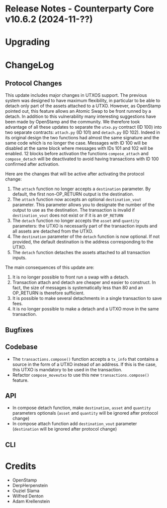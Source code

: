 # Release Notes - Counterparty Core v10.6.2 (2024-11-??)



# Upgrading

# ChangeLog

## Protocol Changes

This update includes major changes in UTXOS support. The previous system was designed to have maximum flexibility, in particular to be able to detach only part of the assets attached to a UTXO. However, as OpenStamp pointed out, this feature allows an Atomic Swap to be front runned by a detach. In addition to this vulnerability many interesting suggestions have been made by OpenStamp and the community.
We therefore took advantage of all these updates to separate the `utxo.py` contract (ID 100) into two separate contracts: `attach.py` (ID 101) and `detach.py` (ID 102). Indeed in its original design the two functions had almost the same signature and the same code which is no longer the case.
Messages with ID 100 will be disabled at the same block where messages with IDs 101 and 102 will be enabled.
12 blocks before activation the functions `compose_attach` and `compose_detach` will be deactivated to avoid having transactions with ID 100 confirmed after activation.

Here are the changes that will be active after activating the protocol change:

1. The `attach` function no longer accepts a `destination` parameter. By default, the first non-OP_RETURN output is the destination.
1. The `attach` function now accepts an optional `destination_vout` parameter. This parameter allows you to designate the number of the output to use as the destination. The transaction is invalid if `destination_vout` does not exist or if it is an `OP_RETURN`
1. The `detach` function no longer accepts the `asset` and `quantity` parameters: the UTXO is necessarily part of the transaction inputs and all assets are detached from the UTXO.
1. The `destination` parameter of the `detach` function is now optional. If not provided, the default destination is the address corresponding to the UTXO.
1. The `detach` function detaches the assets attached to all transaction inputs.

The main consequences of this update are:

1. It is no longer possible to front run a swap with a detach.
1. Transaction attach and detach are cheaper and easier to construct. In fact, the size of messages is systematically less than 80 and an OP_RETURN is therefore sufficient.
1. It is possible to make several detachments in a single transaction to save fees.
1. It is no longer possible to make a detach and a UTXO move in the same transaction.

## Bugfixes


## Codebase

- The `transactions.compose()` function accepts a `tx_info` that contains a source in the form of a UTXO instead of an address. If this is the case, this UTXO is mandatory to be used in the transaction.
- Refactor `compose_moveutxo` to use this new `transactions.compose()` feature.


## API

- In compose detach function, make `destination`, `asset` and `quantity` parameters optionals (`asset` and `quantity` will be ignored after protocol change)
- In compose attach function add `destination_vout` parameter (`destination` will be ignored after protocol change)

## CLI


# Credits

* OpenStamp
* DerpHerpenstein
* Ouziel Slama
* Wilfred Denton
* Adam Krellenstein
